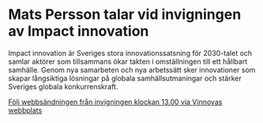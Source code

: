 # Mats Persson talar vid invigningen av Impact innovation

Impact innovation är Sveriges stora innovationssatsning för 2030\-talet och samlar aktörer som tillsammans ökar takten i omställningen till ett hållbart samhälle. Genom nya samarbeten och nya arbetssätt sker innovationer som skapar långsiktiga lösningar på globala samhällsutmaningar och stärker Sveriges globala konkurrenskraft.

[Följ webbsändningen från invigningen klockan 13\.00 via Vinnovas webbplats](https://www.vinnova.se/kalenderhandelser/2023/03/invigning-av-kraftsamlingen-impact-innovation/)
